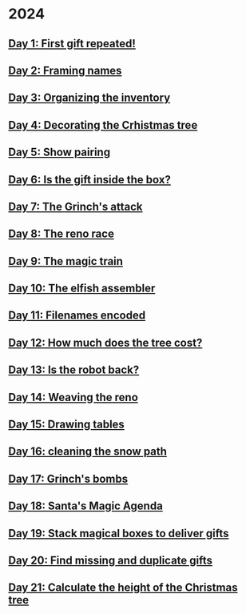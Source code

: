 # 2024

## [Day 1: First gift repeated!](./day1)

## [Day 2: Framing names](./day2)

## [Day 3: Organizing the inventory](./day3)

## [Day 4: Decorating the Crhistmas tree](./day4)

## [Day 5: Show pairing](./day5)

## [Day 6: Is the gift inside the box?](./day6)

## [Day 7: The Grinch's attack](./day7)

## [Day 8: The reno race](./day8)

## [Day 9: The magic train](./day9)

## [Day 10: The elfish assembler](./day10)

## [Day 11: Filenames encoded](./day11)

## [Day 12: How much does the tree cost?](./day12)

## [Day 13: Is the robot back?](./day13)

## [Day 14: Weaving the reno](./day14)

## [Day 15: Drawing tables](./day15)

## [Day 16: cleaning the snow path](./day16)

## [Day 17: Grinch's bombs](./day17)

## [Day 18: Santa's Magic Agenda](./day18)

## [Day 19: Stack magical boxes to deliver gifts](./day19)

## [Day 20: Find missing and duplicate gifts](./day20)

## [Day 21: Calculate the height of the Christmas tree](./day21)
